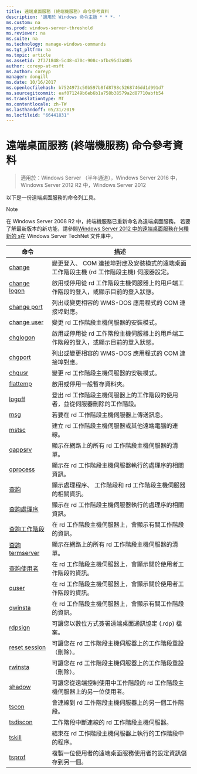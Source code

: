 ```yaml
---
title: 遠端桌面服務 (終端機服務) 命令參考資料
description: '適用於 Windows 命令主題 * * *- '
ms.custom: na
ms.prod: windows-server-threshold
ms.reviewer: na
ms.suite: na
ms.technology: manage-windows-commands
ms.tgt_pltfrm: na
ms.topic: article
ms.assetid: 2f371848-5c48-470c-908c-afbc95d3a805
author: coreyp-at-msft
ms.author: coreyp
manager: dongill
ms.date: 10/16/2017
ms.openlocfilehash: b7524973c50b597b8fd8798c5268746dd1d991d7
ms.sourcegitcommit: eaf071249b6eb6b1a758b38579a2d87710abfb54
ms.translationtype: MT
ms.contentlocale: zh-TW
ms.lasthandoff: 05/31/2019
ms.locfileid: "66441831"
---
```

# <a name="remote-desktop-services-terminal-services-command-reference"></a>遠端桌面服務 (終端機服務) 命令參考資料

>適用於：Windows Server （半年通道），Windows Server 2016 中，Windows Server 2012 R2 中，Windows Server 2012

以下是一份遠端桌面服務的命令列工具。
> [!NOTE]
> 在 Windows Server 2008 R2 中，終端機服務已重新命名為遠端桌面服務。 若要了解最新版本的新功能，請參閱[Windows Server 2012 中的遠端桌面服務在何種新的 s](https://technet.microsoft.com/library/hh831527)在 Windows Server TechNet 文件庫中。
> 
> |                 命令                 |                                                      描述                                                       |
> |-----------------------------------------|------------------------------------------------------------------------------------------------------------------------|
> |           [change](change.md)           | 變更登入、 COM 連接埠對應及安裝模式的遠端桌面工作階段主機 (rd 工作階段主機) 伺服器設定。 |
> |     [change logon](change-logon.md)     |    啟用或停用從 rd 工作階段主機伺服器上的用戶端工作階段的登入，或顯示目前的登入狀態。     |
> |      [change port](change-port.md)      |                   列出或變更相容的 WMS-DOS 應用程式的 COM 連接埠對應。                    |
> |      [change user](change-user.md)      |                                變更 rd 工作階段主機伺服器的安裝模式。                                |
> |         [chglogon](chglogon.md)         |    啟用或停用從 rd 工作階段主機伺服器上的用戶端工作階段的登入，或顯示目前的登入狀態。     |
> |          [chgport](chgport.md)          |                   列出或變更相容的 WMS-DOS 應用程式的 COM 連接埠對應。                    |
> |           [chgusr](chgusr.md)           |                                變更 rd 工作階段主機伺服器的安裝模式。                                |
> |         [flattemp](flattemp.md)         |                                      啟用或停用一般暫存資料夾。                                       |
> |           [logoff](logoff.md)           |          登出 rd 工作階段主機伺服器上的工作階段的使用者，並從伺服器刪除的工作階段。          |
> |              [msg](msg.md)              |                                若要在 rd 工作階段主機伺服器上傳送訊息。                                 |
> |            [mstsc](mstsc.md)            |                       建立 rd 工作階段主機伺服器或其他遠端電腦的連線。                        |
> |          [qappsrv](qappsrv.md)          |                             顯示在網路上的所有 rd 工作階段主機伺服器的清單。                             |
> |         [qprocess](qprocess.md)         |                  顯示在 rd 工作階段主機伺服器執行的處理序的相關資訊。                   |
> |            [查詢](query.md)            |                      顯示處理程序、 工作階段和 rd 工作階段主機伺服器的相關資訊。                      |
> |    [查詢處理序](query-process.md)    |                  顯示在 rd 工作階段主機伺服器執行的處理序的相關資訊。                   |
> |    [查詢工作階段](query-session.md)    |                           在 rd 工作階段主機伺服器上，會顯示有關工作階段的資訊。                            |
> | [查詢 termserver](query-termserver.md) |                             顯示在網路上的所有 rd 工作階段主機伺服器的清單。                             |
> |       [查詢使用者](query-user.md)       |                         在 rd 工作階段主機伺服器上，會顯示關於使用者工作階段的資訊。                         |
> |            [quser](quser.md)            |                         在 rd 工作階段主機伺服器上，會顯示關於使用者工作階段的資訊。                         |
> |          [qwinsta](qwinsta.md)          |                           在 rd 工作階段主機伺服器上，會顯示有關工作階段的資訊。                            |
> |          [rdpsign](rdpsign.md)          |                          可讓您以數位方式簽署遠端桌面通訊協定 (.rdp) 檔案。                          |
> |    [reset session](reset-session.md)    |                         可讓您在 rd 工作階段主機伺服器上的工作階段重設 （刪除）。                          |
> |          [rwinsta](rwinsta.md)          |                         可讓您在 rd 工作階段主機伺服器上的工作階段重設 （刪除）。                          |
> |           [shadow](shadow.md)           |            可讓您從遠端控制使用中工作階段的 rd 工作階段主機伺服器上的另一位使用者。             |
> |            [tscon](tscon.md)            |                               會連線到 rd 工作階段主機伺服器上的另一個工作階段。                                |
> |         [tsdiscon](tsdiscon.md)         |                                 工作階段中斷連線的 rd 工作階段主機伺服器。                                  |
> |           [tskill](tskill.md)           |                           結束在 rd 工作階段主機伺服器上執行的工作階段中的程序。                            |
> |           [tsprof](tsprof.md)           |              複製一位使用者的遠端桌面服務使用者的設定資訊儲存到另一個。               |
